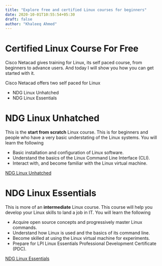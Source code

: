 ```yaml
---
title: "Explore free and certified Linux courses for beginners"
date: 2020-10-01T10:55:54+05:30
draft: false
author: "Khaleeq Ahmed"
---
```


# Certified Linux Course For Free

Cisco Netacad gives training for Linux, its self paced course, from beginners to advance users. And today I will show you how you can get started with it.

Cisco Netacad offers two self paced for Linux

- NDG Linux Unhatched
- NDG Linux Essentials

# NDG Linux Unhatched

This is the **start from scratch** Linux course. This is for beginners and people who have a very basic understating of the Linux systems. You will learn the following

- Basic installation and configuration of Linux software.
- Understand the basics of the Linux Command Line Interface (CLI).
- Interact with, and become familiar with the Linux virtual machine.

[NDG Linux Unhatched](https://www.netacad.com/courses/os-it/ndg-linux-unhatched)

# NDG Linux Essentials

This is more of an **intermediate** Linux course. This course will help you develop your Linux skills to land a job in IT. You will learn the following

- Acquire open source concepts and progressively master Linux commands.
- Understand how Linux is used and the basics of its command line.
- Become skilled at using the Linux virtual machine for experiments.
- Prepare for LPI Linux Essentials Professional Development Certificate (PDC).

[NDG Linux Essentials](https://www.netacad.com/courses/os-it/ndg-linux-essentials)

